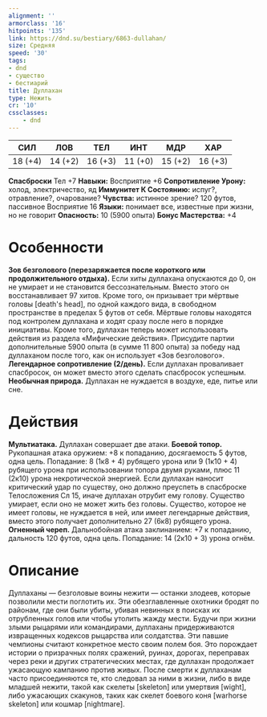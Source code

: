 ```yaml
---
alignment: ''
armorclass: '16'
hitpoints: '135'
link: https://dnd.su/bestiary/6863-dullahan/
size: Средняя
speed: '30'
tags:
- dnd
- существо
- бестиарий
title: Дуллахан
type: Нежить
cr: '10'
cssclasses:
    - dnd
---
```



| СИЛ | ЛОВ | ТЕЛ | ИНТ | МДР | ХАР |
|---|---|---|---|---|---|
| 18 (+4) | 14 (+2) | 16 (+3) | 11 (+0) | 15 (+2) | 16 (+3) |
**Спасброски** Тел +7
**Навыки:** Восприятие +6
**Сопротивление Урону:** холод, электричество, яд
**Иммунитет К Состоянию:** испуг?, отравление?, очарование?
**Чувства:** истинное зрение? 120 футов, пассивное Восприятие 16
**Языки:** понимает все, известные при жизни, но не говорит
**Опасность:** 10 (5900 опыта)
**Бонус Мастерства:** +4


# Особенности
**Зов безголового (перезаряжается после короткого или продолжительного отдыха).** Если хиты дуллахана опускаются до 0, он не умирает и не становится бессознательным. Вместо этого он восстанавливает 97 хитов. Кроме того, он призывает три мёртвые головы [death's head], по одной каждого вида, в свободном пространстве в пределах 5 футов от себя. Мёртвые головы находятся под контролем дуллахана и ходят сразу после него в порядке инициативы. Кроме того, дуллахан теперь может использовать действия из раздела «Мифические действия». Присудите партии дополнительные 5900 опыта (в сумме 11 800 опыта) за победу над дуллаханом после того, как он использует «Зов безголового».
**Легендарное сопротивление (2/день).** Если дуллахан проваливает спасбросок, он может вместо этого сделать спасбросок успешным.
**Необычная природа.** Дуллахан не нуждается в воздухе, еде, питье или сне.


# Действия
**Мультиатака.** Дуллахан совершает две атаки.
**Боевой топор.** Рукопашная атака оружием: +8 к попаданию, досягаемость 5 футов, одна цель. Попадание: 8 (1к8 + 4) рубящего урона или 9 (1к10 + 4) рубящего урона при использовании топора двумя руками, плюс 11 (2к10) урона некротической энергией. Если дуллахан наносит критический удар по существу, оно должно преуспеть в спасброске Телосложения Сл 15, иначе дуллахан отрубит ему голову. Существо умирает, если оно не может жить без головы. Существо, которое не имеет головы, не нуждается в ней, или имеет легендарные действия, вместо этого получает дополнительно 27 (6к8) рубящего урона.
**Огненный череп.** Дальнобойная атака заклинанием: +7 к попаданию, дальность 120 футов, одна цель. Попадание: 14 (2к10 + 3) урона огнём.


# Описание
Дуллаханы — безголовые воины нежити — останки злодеев, которые позволили мести поглотить их. Эти обезглавленные охотники бродят по районам, где они были убиты, убивая невинных в поисках их отрубленных голов или чтобы утолить жажду мести. Будучи при жизни злыми рыцарями или командирами, дуллаханы придерживаются извращенных кодексов рыцарства или солдатства. Эти павшие чемпионы считают конкретное место своим полем боя. Это порождает истории о призрачных полях сражений, руинах, дорогах, переправах через реки и других стратегических местах, где дуллахан продолжает ужасающую кампанию против живых. После смерти к дуллаханам часто присоединяются те, кто следовал за ними в жизни, либо в виде младшей нежити, такой как скелеты [skeleton] или умертвия [wight], либо ужасающих скакунов, таких как скелет боевого коня [warhorse skeleton] или кошмар [nightmare].